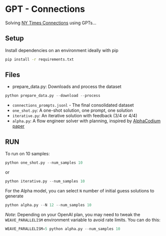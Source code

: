 # GPT - Connections

Solving [NY Times Connections](https://www.nytimes.com/games/connections) using GPTs...

## Setup
Install dependencies on an environment ideally with pip

```bash
pip install -r requirements.txt
```

## Files

- prepare_data.py: Downloads and process the dataset

```python
python prepare_data.py --download --process
```

- `connections_prompts.jsonl` - The final consolidated dataset
- `one_shot.py`: A one-shot solution, one prompt, one solution
- `iterative.py`: An iterative solution with feedback (3/4 or 4/4)
- `alpha.py`: A flow engineer solver with planning, inspired by [AlphaCodium paper](https://arxiv.org/pdf/2401.08500)

## RUN
To run on 10 samples:

```python
python one_shot.py --num_samples 10
```

or 

```python
python iterative.py --num_samples 10
```

For the Alpha model, you can select `N` number of initial guess solutions to generate

```python
python alpha.py --N 12 --num_samples 10
```

*Note*: Depending on your OpenAI plan, you may need to tweak the `WEAVE_PARALLELISM` environment variable to avoid rate limits. 
You can do this:

```python
WEAVE_PARALLELISM=5 python alpha.py --num_samples 10
```
